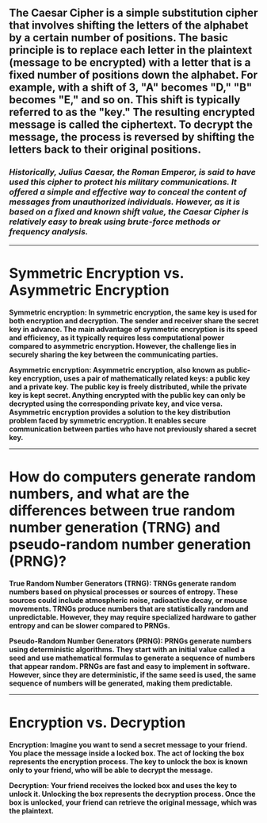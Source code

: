 ## The Caesar Cipher is a simple substitution cipher that involves shifting the letters of the alphabet by a certain number of positions. The basic principle is to replace each letter in the plaintext (message to be encrypted) with a letter that is a fixed number of positions down the alphabet. For example, with a shift of 3, "A" becomes "D," "B" becomes "E," and so on. This shift is typically referred to as the "key." The resulting encrypted message is called the ciphertext. To decrypt the message, the process is reversed by shifting the letters back to their original positions.

 ### ***Historically, Julius Caesar, the Roman Emperor, is said to have used this cipher to protect his military communications. It offered a simple and effective way to conceal the content of messages from unauthorized individuals. However, as it is based on a fixed and known shift value, the Caesar Cipher is relatively easy to break using brute-force methods or frequency analysis.***

 ---
 # Symmetric Encryption vs. Asymmetric Encryption

 **Symmetric encryption: In symmetric encryption, the same key is used for both encryption and decryption. The sender and receiver share the secret key in advance. The main advantage of symmetric encryption is its speed and efficiency, as it typically requires less computational power compared to asymmetric encryption. However, the challenge lies in securely sharing the key between the communicating parties.**

**Asymmetric encryption: Asymmetric encryption, also known as public-key encryption, uses a pair of mathematically related keys: a public key and a private key. The public key is freely distributed, while the private key is kept secret. Anything encrypted with the public key can only be decrypted using the corresponding private key, and vice versa. Asymmetric encryption provides a solution to the key distribution problem faced by symmetric encryption. It enables secure communication between parties who have not previously shared a secret key.**

---
# How do computers generate random numbers, and what are the differences between true random number generation (TRNG) and pseudo-random number generation (PRNG)? 

**True Random Number Generators (TRNG): TRNGs generate random numbers based on physical processes or sources of entropy. These sources could include atmospheric noise, radioactive decay, or mouse movements. TRNGs produce numbers that are statistically random and unpredictable. However, they may require specialized hardware to gather entropy and can be slower compared to PRNGs.**

**Pseudo-Random Number Generators (PRNG): PRNGs generate numbers using deterministic algorithms. They start with an initial value called a seed and use mathematical formulas to generate a sequence of numbers that appear random. PRNGs are fast and easy to implement in software. However, since they are deterministic, if the same seed is used, the same sequence of numbers will be generated, making them predictable.**

---

# Encryption vs. Decryption

**Encryption: Imagine you want to send a secret message to your friend. You place the message inside a locked box. The act of locking the box represents the encryption process. The key to unlock the box is known only to your friend, who will be able to decrypt the message.**

**Decryption: Your friend receives the locked box and uses the key to unlock it. Unlocking the box represents the decryption process. Once the box is unlocked, your friend can retrieve the original message, which was the plaintext.**